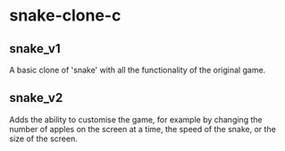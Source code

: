 # snake-clone-c

## snake_v1
A basic clone of 'snake' with all the functionality of the original game.

## snake_v2
Adds the ability to customise the game, for example by changing the number of apples on the screen at a time, the speed of the snake, or the size of the screen.
